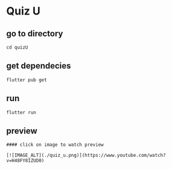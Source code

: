# Quiz U

## go to directory

``` cd quizU ```

## get dependecies

``` flutter pub get ```

## run

``` flutter run ```

## preview

    #### click on image to watch preview

    [![IMAGE_ALT](./quiz_u.png)](https://www.youtube.com/watch?v=H48FY8IZUD0)
